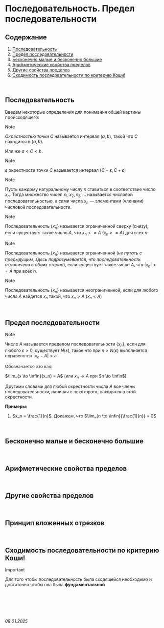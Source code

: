 # Последовательность. Предел последовательности

## Содержание

1. [Последовательность](./limit.md#последовательность)
2. [Предел последовательности](./limit.md#предел-последовательности)
3. [Бесконечно малые и бесконечно большие](./limit.md#бесконечно-малые-и-бесконечно-большие)
4. [Арифметические свойства пределов](./limit.md#арифметические-свойства-пределов)
5. [Другие свойства пределов](./limit.md#другие-свойства-пределов)
6. [Сходимость последовательности по критерию Коши!](./limit.md#сходимость-последовательности-по-критерию-коши)

<br>

## Последовательность

Введем некоторые определения для понимания общей картины происходящего:

> [!NOTE]
> *Окрестностью точки $C$* называется интервал $(a, b)$, такой что $C$ находится в $(a, b)$. 
> 
> Или же $a < C < b$.

> [!NOTE]
> *$\varepsilon$* окрестности точки $C$ называется интервал $(C - \varepsilon, C + \varepsilon)$

> [!NOTE]
> Пусть каждому натуральному числу $n$  ставиться в соответствие число $x_n$. Тогда множество чисел $x_1, x_2, x_3, \ldots$ называется числовой последовательностью, а сами числа $x_n$ — элементами (членами) числовой последовательности.

> [!NOTE]
> Последовательность $\left\{ x_n \right\}$ называется ограниченной сверху (снизу), если существует такое число $A$, что $x_n <= A$ ($x_n >= A$) для всех $n$.

> [!NOTE]
> Последовательность $\left\{ x_n \right\}$ называется ограниченной (*не путать с предыдущим, здесь подразумевается, что последовательность ограничена с обоих сторон*), если существует такое число $А$, что $\left| x_n \right| <= A$ при всех $n$.

> [!NOTE]
> Последовательность $\left\{ x_n \right\}$ называется неограниченной, если для любого числа $A$ найдется  $x_n$ такой, что $x_n > A$ ($x_n < A$)

<br>

## Предел последовательности

> [!NOTE]
> Число $А$ называется пределом последовательности $\left\{ x_n \right\}$, если для любого $\varepsilon > 0$, существует $N(\varepsilon)$, такое что при $n > N(\varepsilon)$ выполняется неравенство $\left| x_n - A \right| < \varepsilon$.
>
> Обозначается это как:
>
> $\lim_{x \to \infin}{x_n} = A$ (или $x_n \to A$ при $n \to \infin$)

Другими словами для любой окрестности числа $A$ все члены последовательности, 
начиная с некоторого, находятся в этой окрестности.

**Примеры:**

1. $x_n = \frac{1}{n}$. Докажем, что $\lim_{n \to \infin}{\frac{1}{n}} = 0$
   
   

<br>

## Бесконечно малые и бесконечно большие

<br>

## Арифметические свойства пределов

<br>

## Другие свойства пределов

<br>

## Принцип вложенных отрезков

<br>

## Сходимость последовательности по критерию Коши!

> [!IMPORTANT]
> Для того чтобы последовательность была сходящейся необходимо и достаточно чтобы она была **фундаментальной**

<br><br>
<br><br>

###### 08.01.2025